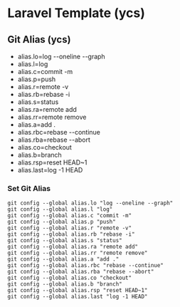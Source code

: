 # Laravel Template (ycs)

## Git Alias (ycs)
* alias.lo=log --oneline --graph
* alias.l=log
* alias.c=commit -m
* alias.p=push
* alias.r=remote -v
* alias.rb=rebase -i
* alias.s=status
* alias.ra=remote add
* alias.rr=remote remove
* alias.a=add .
* alias.rbc=rebase --continue
* alias.rba=rebase --abort
* alias.co=checkout
* alias.b=branch
* alias.rsp=reset HEAD~1
* alias.last=log -1 HEAD

### Set Git Alias
    git config --global alias.lo "log --oneline --graph"
    git config --global alias.l "log"
    git config --global alias.c "commit -m"
    git config --global alias.p "push"
    git config --global alias.r "remote -v"
    git config --global alias.rb "rebase -i"
    git config --global alias.s "status"
    git config --global alias.ra "remote add"
    git config --global alias.rr "remote remove"
    git config --global alias.a "add ."
    git config --global alias.rbc "rebase --continue"
    git config --global alias.rba "rebase --abort"
    git config --global alias.co "checkout"
    git config --global alias.b "branch"
    git config --global alias.rsp "reset HEAD~1"
    git config --global alias.last "log -1 HEAD"
